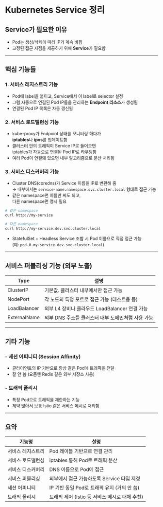 # Kubernetes Service 정리

## Service가 필요한 이유
- Pod는 생성/삭제에 따라 IP가 계속 바뀜  
- 고정된 접근 지점을 제공하기 위해 **Service**가 필요함

---

## 핵심 기능들

### 1. 서비스 레지스트리 기능
- Pod에 label을 붙이고, Service에서 이 label로 selector 설정
- 그럼 자동으로 연결된 Pod IP들을 관리하는 **Endpoint 리소스**가 생성됨
- 연결된 Pod IP 목록은 자동 갱신됨

### 2. 서비스 로드밸런싱 기능
- kube-proxy가 Endpoint 상태를 모니터링 하다가  
  **iptables**나 **ipvs**를 업데이트함
- 클러스터 안의 트래픽이 Service IP로 들어오면  
  iptables가 자동으로 연결된 Pod IP로 라우팅함
- 여러 Pod이 연결돼 있으면 내부 알고리즘으로 분산 처리됨

### 3. 서비스 디스커버리 기능
- Cluster DNS(coredns)가 Service 이름을 IP로 변환해 줌  
  → 내부에서는 `service-name.namespace.svc.cluster.local` 형태로 접근 가능
- 같은 namespace면 이름만 써도 되고,  
  다른 namespace면 명시 필요

```bash
# 같은 namespace
curl http://my-service

# 다른 namespace
curl http://my-service.dev.svc.cluster.local
```

- StatefulSet + Headless Service 조합 시 Pod 이름으로 직접 접근 가능  
  (예: `pod-0.my-service.dev.svc.cluster.local`)

---

## 서비스 퍼블리싱 기능 (외부 노출)

| Type           | 설명                                             |
|----------------|--------------------------------------------------|
| ClusterIP      | 기본값. 클러스터 내부에서만 접근 가능            |
| NodePort       | 각 노드의 특정 포트로 접근 가능 (테스트용 등)    |
| LoadBalancer   | 외부 L4 장비나 클라우드 LoadBalancer 연결 가능   |
| ExternalName   | 외부 DNS 주소를 클러스터 내부 도메인처럼 사용 가능 |

---

## 기타 기능

### - 세션 어피니티 (Session Affinity)
- 클라이언트의 IP 기반으로 항상 같은 Pod에 트래픽을 전달
- 잘 안 씀 (요즘엔 Redis 같은 외부 저장소 사용)

### - 트래픽 폴리시
- 특정 Pod으로 트래픽을 제한하는 기능
- 제약 많아서 보통 Istio 같은 서비스 메시로 처리함

---

## 요약

| 기능명              | 설명                                              |
|---------------------|---------------------------------------------------|
| 서비스 레지스트리   | Pod 레이블 기반으로 연결 관리                     |
| 서비스 로드밸런싱   | iptables 통해 Pod로 트래픽 분산                   |
| 서비스 디스커버리   | DNS 이름으로 Pod에 접근                           |
| 서비스 퍼블리싱     | 외부에서 접근 가능하도록 Service 타입 지정         |
| 세션 어피니티       | IP 기반 동일 Pod로 트래픽 유지 (거의 안 씀)        |
| 트래픽 폴리시       | 트래픽 제어 (Istio 등 서비스 메시로 대체 추천)     |
